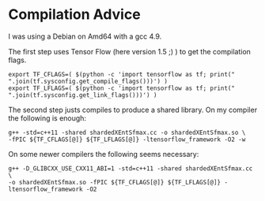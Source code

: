 # Compilation Advice

I was using a Debian on Amd64 with a gcc 4.9.

The first step uses Tensor Flow (here version 1.5 ;) ) to get the compilation flags.

```
export TF_CFLAGS=( $(python -c 'import tensorflow as tf; print(" ".join(tf.sysconfig.get_compile_flags()))') )
export TF_LFLAGS=( $(python -c 'import tensorflow as tf; print(" ".join(tf.sysconfig.get_link_flags()))') )

```

The second step justs compiles to produce a shared library. On my compiler the following is enough:

```
g++ -std=c++11 -shared shardedXEntSfmax.cc -o shardedXEntSfmax.so \
-fPIC ${TF_CFLAGS[@]} ${TF_LFLAGS[@]} -ltensorflow_framework -O2 -w
```

On some newer compilers the following seems necessary:

```
g++ -D_GLIBCXX_USE_CXX11_ABI=1 -std=c++11 -shared shardedXEntSfmax.cc \
-o shardedXEntSfmax.so -fPIC ${TF_CFLAGS[@]} ${TF_LFLAGS[@]} -ltensorflow_framework -O2
```
